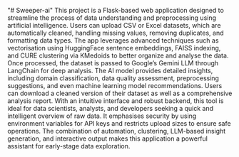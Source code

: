 "# Sweeper-ai" 
This project is a Flask-based web application designed to streamline the process of data understanding and preprocessing using artificial intelligence. Users can upload CSV or Excel datasets, which are automatically cleaned, handling missing values, removing duplicates, and formatting data types. The app leverages advanced techniques such as vectorisation using HuggingFace sentence embeddings, FAISS indexing, and CURE clustering via KMedoids to better organize and analyse the data. Once processed, the dataset is passed to Google’s Gemini LLM through LangChain for deep analysis. The AI model provides detailed insights, including domain classification, data quality assessment, preprocessing suggestions, and even machine learning model recommendations. Users can download a cleaned version of their dataset as well as a comprehensive analysis report. With an intuitive interface and robust backend, this tool is ideal for data scientists, analysts, and developers seeking a quick and intelligent overview of raw data. It emphasises security by using environment variables for API keys and restricts upload sizes to ensure safe operations. The combination of automation, clustering, LLM-based insight generation, and interactive output makes this application a powerful assistant for early-stage data exploration.
